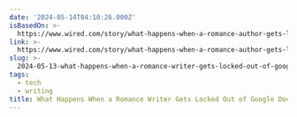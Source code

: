 ```yaml
---
date: '2024-05-14T04:10:26.000Z'
isBasedOn: >-
  https://www.wired.com/story/what-happens-when-a-romance-author-gets-locked-out-of-google-docs/
link: >-
  https://www.wired.com/story/what-happens-when-a-romance-author-gets-locked-out-of-google-docs/
slug: >-
  2024-05-13-what-happens-when-a-romance-writer-gets-locked-out-of-google-docs-or-wired
tags:
  - tech
  - writing
title: What Happens When a Romance Writer Gets Locked Out of Google Docs | WIRED
---
```

 
